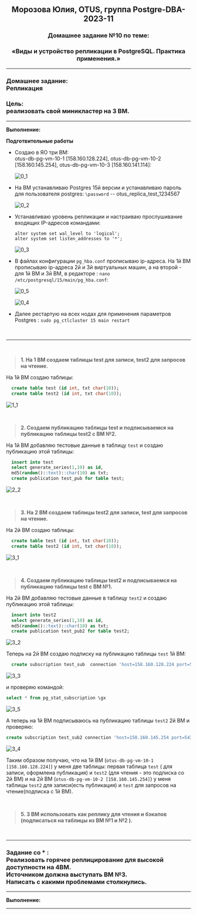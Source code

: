 **<div align="center"><h2>Морозова Юлия, OTUS, группа Postgre-DBA-2023-11</h2></div>**

**<div align=center><h3>Домашнее задание №10 по теме:</h3></div>**
**<div align=center><h3>«Виды и устройство репликации в PostgreSQL. Практика применения.»</h3></div>**

***
**<h3>Домашнее задание:
<br>Репликация</h3>**

**<h3>Цель:
<br>реализовать свой миникластер на 3 ВМ.</h3>**

***

**Выполнение:**

**Подготвительные работы**

- Создаю в ЯО три ВМ:
  </br>otus-db-pg-vm-10-1 [158.160.128.224], otus-db-pg-vm-10-2 [158.160.145.254], otus-db-pg-vm-10-3 [158.160.141.114]:

  ![0_1](https://github.com/Y-M-Morozova/Postgre-DBA-2023-11_OTUS_Morozova_Yulia/assets/153178571/a9b1098c-99bc-4f43-887b-5b4617354eae)

- На ВМ устанавливаю Postgres 15й версии и устанавливаю пароль для пользователя postgres: ``\password`` -- otus_replica_test_1234567

  ![0_2](https://github.com/Y-M-Morozova/Postgre-DBA-2023-11_OTUS_Morozova_Yulia/assets/153178571/0e0c49b8-cdc4-482e-b0f0-d2328a675c6f)
  
- Устанавливаю уровень репликации и настраиваю прослушивание входящих IP-адресов командами:

  ``alter system set wal_level to 'logical';``
  </br>``alter system set listen_addresses to '*';``

    ![0_3](https://github.com/Y-M-Morozova/Postgre-DBA-2023-11_OTUS_Morozova_Yulia/assets/153178571/7fc4cb65-bbfc-40c1-a00e-0fc06f31d92e)

- В файлах конфигурации ``pg_hba.conf`` прописываю ip-адреса. На 1й ВМ прописываю ip-адреса 2й и 3й виртуальных машин, а на второй - для 1й ВМ и 3й ВМ,  в редакторе : ``nano /etc/postgresql/15/main/pg_hba.conf``:

    ![0_5](https://github.com/Y-M-Morozova/Postgre-DBA-2023-11_OTUS_Morozova_Yulia/assets/153178571/3864c743-063c-47a3-a6f4-1736cea51152)

    ![0_4](https://github.com/Y-M-Morozova/Postgre-DBA-2023-11_OTUS_Morozova_Yulia/assets/153178571/a4909b7d-f828-46b3-9cd2-c91be3905871)

- Далее рестартую на всех нодах для применения параметров Postgres :   ``sudo pg_ctlcluster 15 main restart``

<br/>  

***

<br/>

>**1. На 1 ВМ создаем таблицы test для записи, test2 для запросов на чтение.**

  На 1й ВМ создаю таблицы:

  ```sql
    create table test (id int, txt char(10));
    create table test2 (id int, txt char(10));
  ```

  ![1_1](https://github.com/Y-M-Morozova/Postgre-DBA-2023-11_OTUS_Morozova_Yulia/assets/153178571/9cbdad12-7a8e-4a68-8a69-fdbead8f8868)

<br/>

>**2. Создаем публикацию таблицы test и подписываемся на публикацию таблицы test2 с ВМ №2.**

  На 1й ВМ добавляю тестовые данные в таблицу ``test`` и создаю публикацию этой таблицы:

  ```sql
    insert into test
    select generate_series(1,10) as id,
    md5(random()::text)::char(10) as txt;
    create publication test_pub for table test;
  ```

  ![2_2](https://github.com/Y-M-Morozova/Postgre-DBA-2023-11_OTUS_Morozova_Yulia/assets/153178571/b180dbe2-4062-460c-8dd7-ac286fa2d958)

<br/>

>**3. На 2 ВМ создаем таблицы test2 для записи, test для запросов на чтение.**

  На 2й ВМ создаю таблицы:

  ```sql
    create table test (id int, txt char(10));
    create table test2 (id int, txt char(10));
  ``` 

  ![3_1](https://github.com/Y-M-Morozova/Postgre-DBA-2023-11_OTUS_Morozova_Yulia/assets/153178571/d6cda55b-441b-4ff0-bbcd-00eef0e819ea)

<br/>

>**4. Создаем публикацию таблицы test2 и подписываемся на публикацию таблицы test с ВМ №1.**

  На 2й ВМ добавляю тестовые данные в таблицу ``test2`` и создаю публикацию этой таблицы:

  ```sql
    insert into test2
    select generate_series(1,10) as id,
    md5(random()::text)::char(10) as txt;
    create publication test_pub2 for table test2;
  ```

  ![3_2](https://github.com/Y-M-Morozova/Postgre-DBA-2023-11_OTUS_Morozova_Yulia/assets/153178571/2f21aa99-d726-494c-9d21-90bad16f4172)

Теперь на 2й ВМ создаю подписку на публикацию таблицы ``test`` 1й ВМ:

```sql
  create subscription test_sub  connection 'host=158.160.128.224 port=5432 user=postgres password=otus_replica_test_1234567 dbname=postgres' publication test_pub with (copy_data = true);
```

  ![3_3](https://github.com/Y-M-Morozova/Postgre-DBA-2023-11_OTUS_Morozova_Yulia/assets/153178571/4dd5860c-250c-4aab-88f0-f9e076977d48)

  и проверяю командой: 

  ```sql
  select * from pg_stat_subscription \gx
  ```

  ![3_5](https://github.com/Y-M-Morozova/Postgre-DBA-2023-11_OTUS_Morozova_Yulia/assets/153178571/46808f02-1fc0-46bc-9b6a-575c0f16f891)


А теперь на 1й ВМ подписываюсь на публикацию таблицы ``test2`` 2й ВМ и проверяю:

  ```sql
  create subscription test_sub2 connection 'host=158.160.145.254 port=5432 user=postgres password=otus_replica_test_1234567 dbname=postgres' publication test_pub2 with (copy_data = true);
```

  ![3_4](https://github.com/Y-M-Morozova/Postgre-DBA-2023-11_OTUS_Morozova_Yulia/assets/153178571/99b2cb4d-b3a7-467b-a882-ec2ecad6f3bc)


Таким образом получаю, что на 1й ВМ  (``otus-db-pg-vm-10-1 [158.160.128.224]``) у меня две таблицы: первая таблица ``test`` ( для записи, оформлена публикация) и ``test2`` (для чтения - это подписка со 2й ВМ) и на 2й ВМ (``otus-db-pg-vm-10-2 [158.160.145.254]``) у меня таблицы ``test2`` для записи(есть публикация) и ``test`` для запросов на чтение(подписка с 1й ВМ).

<br/>

>**5. 3 ВМ использовать как реплику для чтения и бэкапов (подписаться на таблицы из ВМ №1 и №2 ).**


<br/>

***
**<h3> Задание со * :**
<br>Реализовать горячее реплицирование для высокой доступности на 4ВМ. 
<br>Источником должна выступать ВМ №3. 
<br>Написать с какими проблемами столкнулись. 
</h3>

***

**Выполнение:**



***

